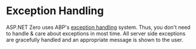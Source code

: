 # Exception Handling

ASP.NET Zero uses ABP's [exception handling](https://aspnetboilerplate.com/Pages/Documents/AspNet-Core#exception-filter) system. Thus, you don't need to handle & care about exceptions in most time. All server side exceptions are gracefully handled and an appropriate message is shown to the user.

